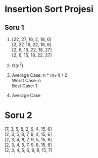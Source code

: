 # Insertion Sort Projesi
## Soru 1
1.  [22, 27, 16, 2, 18, 6] <br>
    [2, 27, 16, 22, 18, 6] <br>
    [2, 6, 16, 22, 18, 27] <br>
    [2, 6, 16, 18, 22, 27]<br>
    
2.  O(n<sup>2</sup>)
3.  Average Case: n * (n+1) / 2 <br>
    Worst Case:   n<br>
    Best Case:    1
4.  Average Case

# Soru 2
[7, 3, 5, 8, 2, 9, 4, 15, 6]<br>
[2, 3, 5, 8, 7, 9, 4, 15, 6]<br>
[2, 3, 4, 8, 7, 9, 5, 15, 6]<br>
[2, 3, 4, 5, 7, 9, 8, 15, 6]<br>
[2, 3, 4, 5, 6, 9, 8, 15, 7]<br>
